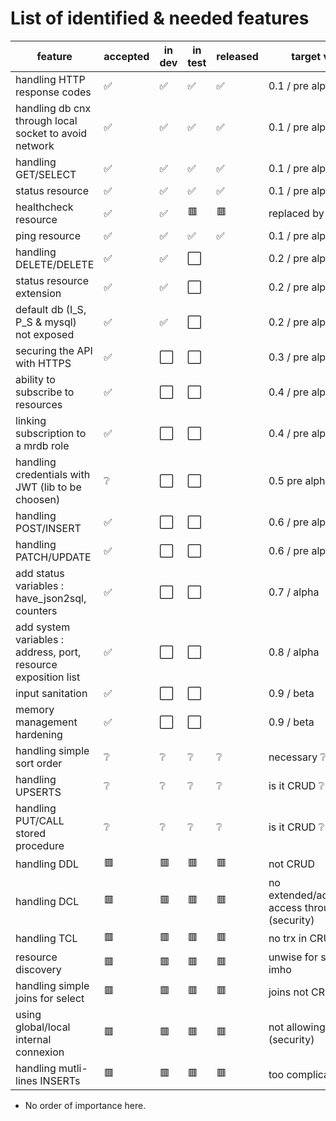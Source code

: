 # List of identified & needed features
| feature | accepted | in dev | in test | released | target version | 
|------|------|------|------|-----|-----|
| handling HTTP response codes | :white_check_mark: | :white_check_mark: | :white_check_mark: | :white_check_mark: | 0.1 / pre alpha |
| handling db cnx through local socket to avoid network | :white_check_mark: | :white_check_mark: | :white_check_mark: | :white_check_mark: | 0.1 / pre alpha |
| handling GET/SELECT | :white_check_mark: | :white_check_mark: | :white_check_mark: | :white_check_mark: | 0.1 / pre alpha |
| status resource | :white_check_mark: | :white_check_mark: | :white_check_mark: | :white_check_mark: | 0.1 / pre alpha |
| healthcheck resource  | :white_check_mark: | :white_check_mark: | :red_square: | :red_square: | replaced by ping |
| ping resource | :white_check_mark: | :white_check_mark: | :white_check_mark: | :white_check_mark: | 0.1 / pre alpha |
| handling DELETE/DELETE | :white_check_mark: | :white_check_mark: | :white_large_square: | | 0.2 / pre alpha |
| status resource extension | :white_check_mark: | :white_check_mark: | :white_large_square: | | 0.2 / pre alpha |
| default db (I_S, P_S & mysql) not exposed | :white_check_mark: | :white_check_mark: | :white_large_square: | | 0.2 / pre alpha |
| securing the API with HTTPS | :white_check_mark: | :white_large_square: | :white_large_square: | | 0.3 / pre alpha |
| ability to subscribe to resources | :white_check_mark: | :white_large_square: | :white_large_square: | | 0.4 / pre alpha |
| linking subscription to a mrdb role | :white_check_mark: | :white_large_square: | :white_large_square: | | 0.4 / pre alpha |
| handling credentials with JWT (lib to be choosen) | :grey_question: | :white_large_square: | :white_large_square: | | 0.5 pre alpha  |
| handling POST/INSERT | :white_check_mark: | :white_large_square: | :white_large_square: | | 0.6 / pre alpha |
| handling PATCH/UPDATE | :white_check_mark: | :white_large_square: | :white_large_square: | | 0.6 / pre alpha | 
| add status variables : have_json2sql, counters | :white_check_mark: | :white_large_square: | :white_large_square: | | 0.7 / alpha |
| add system variables : address, port, resource exposition list | :white_check_mark: | :white_large_square: | :white_large_square: | | 0.8 / alpha | 
| input sanitation | :white_check_mark: | :white_large_square: | :white_large_square: | | 0.9 / beta |
| memory management hardening | :white_check_mark: | :white_large_square: | :white_large_square: | | 0.9 / beta |
| handling simple sort order | :grey_question: | :grey_question: | :grey_question: | :grey_question: | necessary :grey_question: |
| handling UPSERTS | :grey_question: | :grey_question: | :grey_question: | :grey_question: | is it CRUD :grey_question: | 
| handling PUT/CALL stored procedure | :grey_question: | :grey_question: | :grey_question: | :grey_question: |  is it CRUD :grey_question: | 
| handling DDL | :red_square: | :red_square: | :red_square: |:red_square:| not CRUD |
| handling DCL | :red_square: | :red_square: | :red_square: |:red_square:| no extended/administrative access through REST (security) |
| handling TCL | :red_square: | :red_square: | :red_square: |:red_square:| no trx in CRUD |
| resource discovery  | :red_square: | :red_square: | :red_square: |:red_square:| unwise for security imho | 
| handling simple joins for select | :red_square: | :red_square: | :red_square: |:red_square:| joins not CRUD |
| using global/local internal connexion | :red_square: | :red_square: | :red_square: |:red_square:| not allowing RBAC (security) |
| handling mutli-lines INSERTs | :red_square: |  :red_square: |  :red_square: |:red_square:| too complicated |

* No order of importance here.
